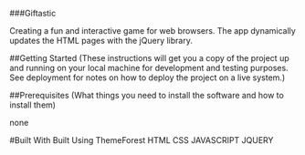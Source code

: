 ###Giftastic

Creating a fun and interactive game for web browsers. The app dynamically updates the HTML pages with the jQuery library.


##Getting Started (These instructions will get you a copy of the project up and running on your local machine for development and testing purposes. See deployment for notes on how to deploy the project on a live system.)

##Prerequisites (What things you need to install the software and how to install them)

none

#Built With Built Using ThemeForest HTML CSS JAVASCRIPT JQUERY
